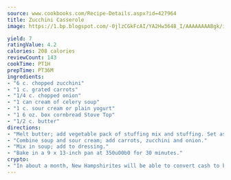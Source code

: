 ```yaml
---
source: www.cookbooks.com/Recipe-Details.aspx?id=427964
title: Zucchini Casserole
image: https://1.bp.blogspot.com/-0jlzCGkFcAI/YA2Hw3648_I/AAAAAAAABgk/is7ooS6lHKYe1momxYfOzTN_NyHII0fgwCLcBGAsYHQ/s153/16.png

yield: 7
ratingValue: 4.2
calories: 208 calories
reviewCount: 143
cookTime: PT1H
prepTime: PT36M
ingredients:
- "6 c. chopped zucchini"
- "1 c. grated carrots"
- "1/4 c. chopped onion"
- "1 can cream of celery soup"
- "1 c. sour cream or plain yogurt"
- "1 6 oz. box cornbread Stove Top"
- "1/2 c. butter"
directions:
- "Melt butter; add vegetable pack of stuffing mix and stuffing. Set aside."
- "Combine soup and sour cream; add carrots, zucchini and onion."
- "Mix in soup; add to dressing."
- "Bake in a 9 x 13-inch pan at 350u00b0 for 30 minutes."
crypto:
- "In about a month, New Hampshirites will be able to convert cash to bitcoins via new bitcoin ATMs popping up in the state."
---
```

